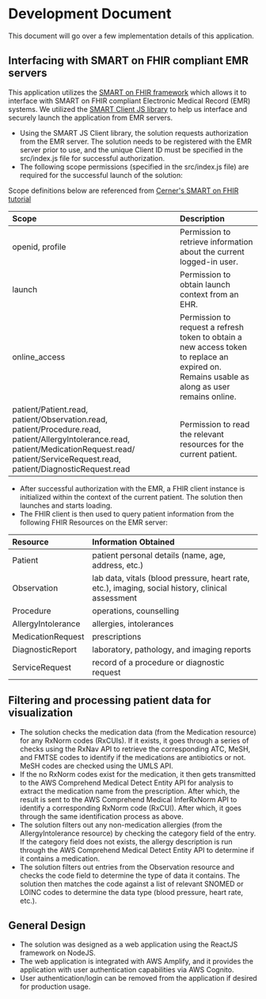 # Development Document

This document will go over a few implementation details of this application.

## Interfacing with SMART on FHIR compliant EMR servers

This application utilizes the [SMART on FHIR framework](https://docs.smarthealthit.org/) which allows it to interface with SMART on FHIR compliant Electronic Medical Record (EMR) systems. We utilized the [SMART Client JS library](http://docs.smarthealthit.org/client-js/) to help us interface and securely launch the application from EMR servers.

- Using the SMART JS Client library, the solution requests authorization from the EMR server. The solution needs to be registered with the EMR server prior to use, and the unique Client ID must be specified in the src/index.js file for successful authorization. 
 - The following scope permissions (specified in the src/index.js file) are required for the successful launch of the solution:  

Scope definitions below are referenced from [Cerner's SMART on FHIR tutorial](https://engineering.cerner.com/smart-on-fhir-tutorial/)

|Scope| Description|
|:----------------|:-----------|
|  openid, profile        |     Permission to retrieve information about the current logged-in user.    | 
|  launch        |   Permission to obtain launch context from an EHR.      |
|  online_access        |  Permission to request a refresh token to obtain a new access token to replace an expired on. Remains usable as along as user remains online.    |
|  patient/Patient.read, patient/Observation.read, patient/Procedure.read, patient/AllergyIntolerance.read, patient/MedicationRequest.read/ patient/ServiceRequest.read, patient/DiagnosticRequest.read        | Permission to read the relevant resources for the current patient.    |


- After successful authorization with the EMR, a FHIR client instance is initialized within the context of the current patient. The solution then launches and starts loading.
- The FHIR client is then used to query patient information from the following FHIR Resources on the EMR server: 

|Resource| Information Obtained|
|:----------------|:-----------|
|  Patient        |     patient personal details (name, age, address, etc.)    | 
|  Observation        |   lab data, vitals (blood pressure, heart rate, etc.), imaging, social history, clinical assessment      |
|  Procedure        |  operations, counselling    |
|  AllergyIntolerance        | allergies, intolerances    |
|  MedicationRequest        |  prescriptions   |
|  DiagnosticReport        |   laboratory, pathology, and imaging reports        |
|  ServiceRequest        |     record of a procedure or diagnostic request     |
 


## Filtering and processing patient data for visualization

- The solution checks the medication data (from the Medication resource) for any RxNorm codes (RxCUIs). If it exists, it goes through a series of checks using the RxNav API to retrieve the corresponding ATC, MeSH, and FMTSE codes to identify if the medications are antibiotics or not. MeSH codes are checked using the UMLS API.
- If the no RxNorm codes exist for the medication, it then gets transmitted to the AWS Comprehend Medical Detect Entity API for analysis to extract the medication name from the prescription. After which, the result is sent to the AWS Comprehend Medical InferRxNorm API to identify a corresponding RxNorm code (RxCUI). After which, it goes through the same identification process as above.
- The solution filters out any non-medication allergies (from the AllergyIntolerance resource) by checking the category field of the entry. If the category field does not exists, the allergy description is run through the AWS Comprehend Medical Detect Entity API to determine if it contains a medication.
- The solution filters out entries from the Observation resource and checks the code field to determine the type of data it contains. The solution then matches the code against a list of relevant SNOMED or LOINC codes to determine the data type (blood pressure, heart rate, etc.).  

## General Design

- The solution was designed as a web application using the ReactJS framework on NodeJS.
- The web application is integrated with AWS Amplify, and it provides the application with user authentication capabilities via AWS Cognito.
- User authentication/login can be removed from the application if desired for production usage. 

